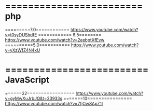 ========================
php 
========================
=========7.0============
https://www.youtube.com/watch?v=t0syDUSbdfE
============ 6.5========
https://www.youtube.com/watch?v=2eebptXfEvw 
==========5.0===========
https://www.youtube.com/watch?v=yXzWfZ4N4xU


=========================
JavaScript
=========================
======32=================
https://www.youtube.com/watch?v=gyMwXuJrbJQ&t=33933s
=======10================
https://www.youtube.com/watch?v=7fjOw8ApZ1I


